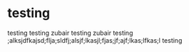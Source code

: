 # testing

testing
testing zubair
testing zubair
testing ;alksjdfkajsd;flja;sldfj;alsjf;lkasjl;fjas;jf;ajf;lkas;lfkas;l
testing
